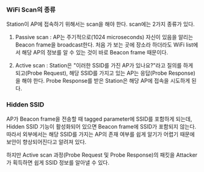 ### WiFi Scan의 종류
Station이 AP에 접속하기 위해서는 scan을 해야 한다. scan에는 2가지 종류가 있다.

1. Passive scan : AP는 주기적으로(1024 microseconds) 자신이 있음을 알리는 Beacon frame을 broadcast한다. 처음 가 보는 곳에 장소라 하더라도 WiFi list에서 해당 AP의 정보를 알 수 있는 것이 바로 Beacon frame 때문이다.

2. Active scan : Station은 "이러한 SSID를 가진 AP가 있나요?"라고 질의를 하게 되고(Probe Request), 해당 SSID를 가지고 있는 AP는 응답(Probe Response)을 해야 한다. Probe Response를 받은 Station은 해당 AP에 접속을 시도하게 된다.

### Hidden SSID
AP가 Beacon frame을 전송할 때 tagged parameter에 SSID를 포함하게 되는데, Hidden SSID 기능이 활성화되어 있으면 Beacon frame에 SSID가 포함되지 않는다. 따라서 외부에서는 해당 SSID를 가지는 AP의 존재 여부를 쉽게 알기가 어렵기 때문에 보안이 향상되어진다고 알려져 있다.  

하지만 Active scan 과정(Probe Request 및 Probe Response)의 패킷을 Attacker가 획득하면 쉽게 SSID 정보를 알아낼 수 있다.